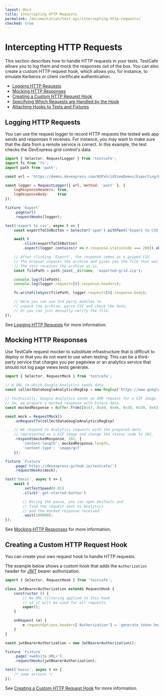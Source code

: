 ```yaml
---
layout: docs
title: Intercepting HTTP Requests
permalink: /documentation/test-api/intercepting-http-requests/
checked: true
---
```

# Intercepting HTTP Requests

This section describes how to handle HTTP requests in your tests. TestCafe allows you to log them and mock the responses out of the box. You can also create a custom HTTP request hook, which allows you, for instance, to emulate Kerberos or client certificate authentication.

* [Logging HTTP Requests](logging-http-requests.md)
* [Mocking HTTP Responses](mocking-http-responses.md)
* [Creating a Custom HTTP Request Hook](creating-a-custom-http-request-hook.md)
* [Specifying Which Requests are Handled by the Hook](specifying-which-requests-are-handled-by-the-hook.md)
* [Attaching Hooks to Tests and Fixtures](attaching-hooks-to-tests-and-fixtures.md)

## Logging HTTP Requests

You can use the request logger to record HTTP requests the tested web app sends and responses it receives. For instance, you may want to make sure that the data from a remote service is correct. In this example, the test checks the DevExpress grid control's data.

```js
import { Selector, RequestLogger } from 'testcafe';
import fs from 'fs';
import path from 'path';

const url = 'https://demos.devexpress.com/ASPxGridViewDemos/Exporting/Exporting.aspx';

const logger = RequestLogger({ url, method: 'post' }, {
    logResponseHeaders: true,
    logResponseBody:    true
});

fixture `Export`
    .page(url)
    .requestHooks(logger);

test('export to csv', async t => {
    const exportToCSVButton = Selector('span').withText('Export to CSV');

    await t
        .click(exportToCSVButton)
        .expect(logger.contains(r => r.response.statusCode === 200)).ok();

    // After clicking 'Export', the response comes as a gziped CSV.
    // The browser unpacks the archive and gives you the file that was inside.
    // The test receives the archive as is.
    const filePath = path.join(__dirname, 'exported-grid.zip');

    console.log(filePath);
    console.log(logger.requests[0].response.headers);

    fs.writeFileSync(filePath, logger.requests[0].response.body);

    // Here you can use 3rd party modules to
    // unpack the archive, parse CSV and check the data.
    // Or you can just manually verify the file.
});
```

See [Logging HTTP Requests](logging-http-requests.md) for more information.

## Mocking HTTP Responses

Use TestCafe request mocker to substitute infrastructure that is difficult to deploy or that you do not want to use when testing. This can be a third-party service that charges you per pageview or an analytics service that should not log page views tests generate.

```js
import { Selector, RequestMock } from 'testcafe';

// A URL to which Google Analytics sends data.
const collectDataGoogleAnalyticsRegExp = new RegExp('https://www.google-analytics.com/collect');

// Technically, Google Analytics sends an XHR request for a GIF image.
// So, we prepare a mocked response with binary data.
const mockedResponse = Buffer.from([0x47, 0x49, 0x46, 0x38, 0x39, 0x61, 0x01, 0x00, 0x01]);

const mock = RequestMock()
    .onRequestTo(collectDataGoogleAnalyticsRegExp)

    // We respond to Analytics requests with the prepared data
    // represented as a GIF image and change the status code to 202.
    .respond(mockedResponse, 202, {
        'content-length': mockedResponse.length,
        'content-type': 'image/gif'
    });

fixture `Fixture`
    .page('https://devexpress.github.io/testcafe/')
    .requestHooks(mock);

test('basic', async t => {
    await t
        .setTestSpeed(0.01)
        .click('.get-started-button')

        // During the pause, you can open DevTools and
        // find the request sent to Analytics
        // and the mocked response received.
        .wait(100000);
});
```

See [Mocking HTTP Responses](mocking-http-responses.md) for more information.

## Creating a Custom HTTP Request Hook

You can create your own request hook to handle HTTP requests.

The example below shows a custom hook that adds the `Authorization` header for [JWT](https://tools.ietf.org/html/rfc7519) bearer authorization.

```js
import { Selector, RequestHook } from 'testcafe';

class JwtBearerAuthorization extends RequestHook {
    constructor () {
        // No URL filtering applied to this hook
        // so it will be used for all requests.
        super();
    }

    onRequest (e) {
        e.requestOptions.headers['Authorization'] = 'generate token here';
    }
}

const jwtBearerAuthorization = new JwtBearerAuthorization();

fixture `Fixture`
    .page('<website URL>')
    .requestHooks(jwtBearerAuthorization);

test('basic', async t => {
    /* some actions */
});
```

See [Creating a Custom HTTP Request Hook](creating-a-custom-http-request-hook.md) for more information.
